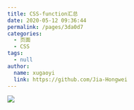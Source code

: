 ```yaml
---
title: CSS-function汇总
date: 2020-05-12 09:36:44
permalink: /pages/3da0d7
categories:
  - 页面
  - CSS
tags:
  - null
author:
  name: xugaoyi
  link: https://github.com/Jia-Hongwei
---
```

![](https://jsd.cdn.zzko.cn/gh/xugaoyi/image_store/blog/20200512161232.jpg)
